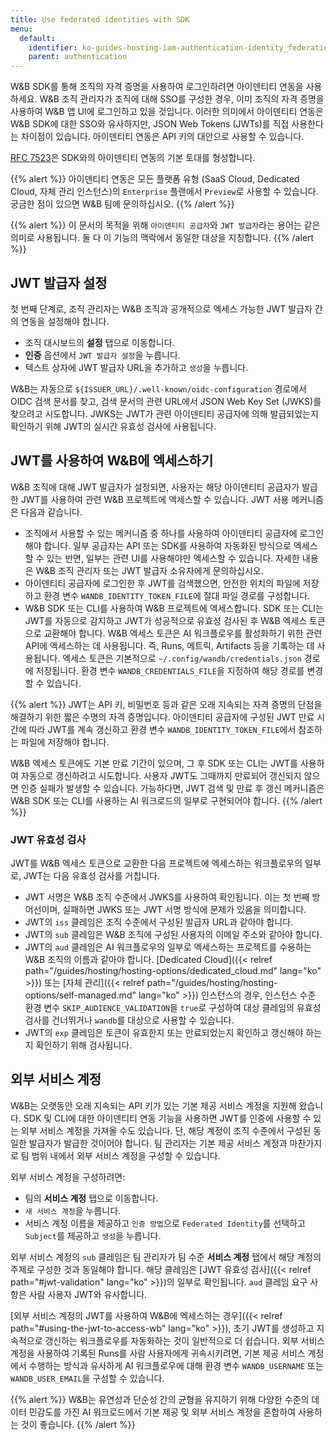 ```yaml
---
title: Use federated identities with SDK
menu:
  default:
    identifier: ko-guides-hosting-iam-authentication-identity_federation
    parent: authentication
---
```


W&B SDK를 통해 조직의 자격 증명을 사용하여 로그인하려면 아이덴티티 연동을 사용하세요. W&B 조직 관리자가 조직에 대해 SSO를 구성한 경우, 이미 조직의 자격 증명을 사용하여 W&B 앱 UI에 로그인하고 있을 것입니다. 이러한 의미에서 아이덴티티 연동은 W&B SDK에 대한 SSO와 유사하지만, JSON Web Tokens (JWTs)를 직접 사용한다는 차이점이 있습니다. 아이덴티티 연동은 API 키의 대안으로 사용할 수 있습니다.

[RFC 7523](https://datatracker.ietf.org/doc/html/rfc7523)은 SDK와의 아이덴티티 연동의 기본 토대를 형성합니다.

{{% alert %}}
아이덴티티 연동은 모든 플랫폼 유형 (SaaS Cloud, Dedicated Cloud, 자체 관리 인스턴스)의 `Enterprise` 플랜에서 `Preview`로 사용할 수 있습니다. 궁금한 점이 있으면 W&B 팀에 문의하십시오.
{{% /alert %}}

{{% alert %}}
이 문서의 목적을 위해 `아이덴티티 공급자`와 `JWT 발급자`라는 용어는 같은 의미로 사용됩니다. 둘 다 이 기능의 맥락에서 동일한 대상을 지칭합니다.
{{% /alert %}}

## JWT 발급자 설정

첫 번째 단계로, 조직 관리자는 W&B 조직과 공개적으로 엑세스 가능한 JWT 발급자 간의 연동을 설정해야 합니다.

* 조직 대시보드의 **설정** 탭으로 이동합니다.
* **인증** 옵션에서 `JWT 발급자 설정`을 누릅니다.
* 텍스트 상자에 JWT 발급자 URL을 추가하고 `생성`을 누릅니다.

W&B는 자동으로 `${ISSUER_URL}/.well-known/oidc-configuration` 경로에서 OIDC 검색 문서를 찾고, 검색 문서의 관련 URL에서 JSON Web Key Set (JWKS)를 찾으려고 시도합니다. JWKS는 JWT가 관련 아이덴티티 공급자에 의해 발급되었는지 확인하기 위해 JWT의 실시간 유효성 검사에 사용됩니다.

## JWT를 사용하여 W&B에 엑세스하기

W&B 조직에 대해 JWT 발급자가 설정되면, 사용자는 해당 아이덴티티 공급자가 발급한 JWT를 사용하여 관련 W&B 프로젝트에 엑세스할 수 있습니다. JWT 사용 메커니즘은 다음과 같습니다.

* 조직에서 사용할 수 있는 메커니즘 중 하나를 사용하여 아이덴티티 공급자에 로그인해야 합니다. 일부 공급자는 API 또는 SDK를 사용하여 자동화된 방식으로 엑세스할 수 있는 반면, 일부는 관련 UI를 사용해야만 엑세스할 수 있습니다. 자세한 내용은 W&B 조직 관리자 또는 JWT 발급자 소유자에게 문의하십시오.
* 아이덴티티 공급자에 로그인한 후 JWT를 검색했으면, 안전한 위치의 파일에 저장하고 환경 변수 `WANDB_IDENTITY_TOKEN_FILE`에 절대 파일 경로를 구성합니다.
* W&B SDK 또는 CLI를 사용하여 W&B 프로젝트에 엑세스합니다. SDK 또는 CLI는 JWT를 자동으로 감지하고 JWT가 성공적으로 유효성 검사된 후 W&B 엑세스 토큰으로 교환해야 합니다. W&B 엑세스 토큰은 AI 워크플로우를 활성화하기 위한 관련 API에 엑세스하는 데 사용됩니다. 즉, Runs, 메트릭, Artifacts 등을 기록하는 데 사용됩니다. 엑세스 토큰은 기본적으로 `~/.config/wandb/credentials.json` 경로에 저장됩니다. 환경 변수 `WANDB_CREDENTIALS_FILE`을 지정하여 해당 경로를 변경할 수 있습니다.

{{% alert %}}
JWT는 API 키, 비밀번호 등과 같은 오래 지속되는 자격 증명의 단점을 해결하기 위한 짧은 수명의 자격 증명입니다. 아이덴티티 공급자에 구성된 JWT 만료 시간에 따라 JWT를 계속 갱신하고 환경 변수 `WANDB_IDENTITY_TOKEN_FILE`에서 참조하는 파일에 저장해야 합니다.

W&B 엑세스 토큰에도 기본 만료 기간이 있으며, 그 후 SDK 또는 CLI는 JWT를 사용하여 자동으로 갱신하려고 시도합니다. 사용자 JWT도 그때까지 만료되어 갱신되지 않으면 인증 실패가 발생할 수 있습니다. 가능하다면, JWT 검색 및 만료 후 갱신 메커니즘은 W&B SDK 또는 CLI를 사용하는 AI 워크로드의 일부로 구현되어야 합니다.
{{% /alert %}}

### JWT 유효성 검사

JWT를 W&B 엑세스 토큰으로 교환한 다음 프로젝트에 엑세스하는 워크플로우의 일부로, JWT는 다음 유효성 검사를 거칩니다.

* JWT 서명은 W&B 조직 수준에서 JWKS를 사용하여 확인됩니다. 이는 첫 번째 방어선이며, 실패하면 JWKS 또는 JWT 서명 방식에 문제가 있음을 의미합니다.
* JWT의 `iss` 클레임은 조직 수준에서 구성된 발급자 URL과 같아야 합니다.
* JWT의 `sub` 클레임은 W&B 조직에 구성된 사용자의 이메일 주소와 같아야 합니다.
* JWT의 `aud` 클레임은 AI 워크플로우의 일부로 엑세스하는 프로젝트를 수용하는 W&B 조직의 이름과 같아야 합니다. [Dedicated Cloud]({{< relref path="/guides/hosting/hosting-options/dedicated_cloud.md" lang="ko" >}}) 또는 [자체 관리]({{< relref path="/guides/hosting/hosting-options/self-managed.md" lang="ko" >}}) 인스턴스의 경우, 인스턴스 수준 환경 변수 `SKIP_AUDIENCE_VALIDATION`을 `true`로 구성하여 대상 클레임의 유효성 검사를 건너뛰거나 `wandb`를 대상으로 사용할 수 있습니다.
* JWT의 `exp` 클레임은 토큰이 유효한지 또는 만료되었는지 확인하고 갱신해야 하는지 확인하기 위해 검사됩니다.

## 외부 서비스 계정

W&B는 오랫동안 오래 지속되는 API 키가 있는 기본 제공 서비스 계정을 지원해 왔습니다. SDK 및 CLI에 대한 아이덴티티 연동 기능을 사용하면 JWT를 인증에 사용할 수 있는 외부 서비스 계정을 가져올 수도 있습니다. 단, 해당 계정이 조직 수준에서 구성된 동일한 발급자가 발급한 것이어야 합니다. 팀 관리자는 기본 제공 서비스 계정과 마찬가지로 팀 범위 내에서 외부 서비스 계정을 구성할 수 있습니다.

외부 서비스 계정을 구성하려면:

* 팀의 **서비스 계정** 탭으로 이동합니다.
* `새 서비스 계정`을 누릅니다.
* 서비스 계정 이름을 제공하고 `인증 방법`으로 `Federated Identity`를 선택하고 `Subject`를 제공하고 `생성`을 누릅니다.

외부 서비스 계정의 `sub` 클레임은 팀 관리자가 팀 수준 **서비스 계정** 탭에서 해당 계정의 주제로 구성한 것과 동일해야 합니다. 해당 클레임은 [JWT 유효성 검사]({{< relref path="#jwt-validation" lang="ko" >}})의 일부로 확인됩니다. `aud` 클레임 요구 사항은 사람 사용자 JWT와 유사합니다.

[외부 서비스 계정의 JWT를 사용하여 W&B에 엑세스하는 경우]({{< relref path="#using-the-jwt-to-access-wb" lang="ko" >}}), 초기 JWT를 생성하고 지속적으로 갱신하는 워크플로우를 자동화하는 것이 일반적으로 더 쉽습니다. 외부 서비스 계정을 사용하여 기록된 Runs를 사람 사용자에게 귀속시키려면, 기본 제공 서비스 계정에서 수행하는 방식과 유사하게 AI 워크플로우에 대해 환경 변수 `WANDB_USERNAME` 또는 `WANDB_USER_EMAIL`을 구성할 수 있습니다.

{{% alert %}}
W&B는 유연성과 단순성 간의 균형을 유지하기 위해 다양한 수준의 데이터 민감도를 가진 AI 워크로드에서 기본 제공 및 외부 서비스 계정을 혼합하여 사용하는 것이 좋습니다.
{{% /alert %}}
